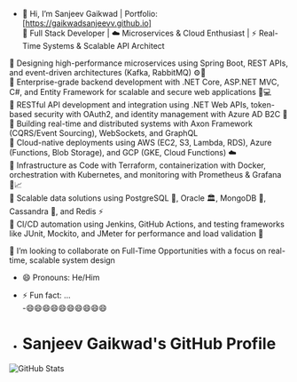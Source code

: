 - 👋 Hi, I’m Sanjeev Gaikwad | Portfolio: [https://gaikwadsanjeevv.github.io]  
  🚀 Full Stack Developer | ☁️ Microservices & Cloud Enthusiast | ⚡ Real-Time Systems & Scalable API Architect   

🔹 Designing high-performance microservices using Spring Boot, REST APIs, and event-driven architectures (Kafka, RabbitMQ) ⚙️🔄  
🔹 Enterprise-grade backend development with .NET Core, ASP.NET MVC, C#, and Entity Framework for scalable and secure web applications 🧱💻  
🔹 RESTful API development and integration using .NET Web APIs, token-based security with OAuth2, and identity management with Azure AD B2C 🔐  
🔹 Building real-time and distributed systems with Axon Framework (CQRS/Event Sourcing), WebSockets, and GraphQL  
🔹 Cloud-native deployments using AWS (EC2, S3, Lambda, RDS), Azure (Functions, Blob Storage), and GCP (GKE, Cloud Functions) ☁️  
🔹 Infrastructure as Code with Terraform, containerization with Docker, orchestration with Kubernetes, and monitoring with Prometheus & Grafana 🚢📈  
🔹 Scalable data solutions using PostgreSQL 🐘, Oracle 🏛️, MongoDB 🍃, Cassandra 🔗, and Redis ⚡  
🔹 CI/CD automation using Jenkins, GitHub Actions, and testing frameworks like JUnit, Mockito, and JMeter for performance and load validation 🧪  


💞️ I’m looking to collaborate on Full-Time Opportunities with a focus on real-time, scalable system design
- 😄 Pronouns: He/Him
 
- ⚡ Fun fact: ...  
-😄😄😄😄😄😄😄😄😄😄
- # Sanjeev Gaikwad's GitHub Profile

![GitHub Stats](https://github-readme-stats.vercel.app/api?username=gaikwadsanjeevv&show_icons=true&hide_border=true&count_private=true&include_all_commits=true&v=2)



<!---
gaikwadsanjeevv/gaikwadsanjeevv is a ✨ special ✨ repository because its `README.md` (this file) appears on your GitHub profile.
You can click the Preview link to take a look at your changes.
--->
